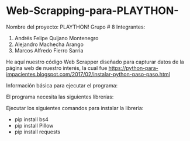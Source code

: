 # Web-Scrapping-para-PLAYTHON-
Nombre del proyecto: PLAYTHON! 
Grupo # 8 
Integrantes:

1. Andrés Felipe Quijano Montenegro
2. Alejandro Machecha Arango
3. Marcos Alfredo Fierro Sarria

He aquí nuestro código Web Scrapper diseñado para capturar datos de la página web de nuestro interés, la cual fue https://python-para-impacientes.blogspot.com/2017/02/instalar-python-paso-paso.html

Información básica para ejecutar el programa:

El programa necesita las siguientes librerías:  

Ejecutar los siguientes comandos para instalar la librería:
- pip install bs4
- pip install Pillow
- pip install requests

